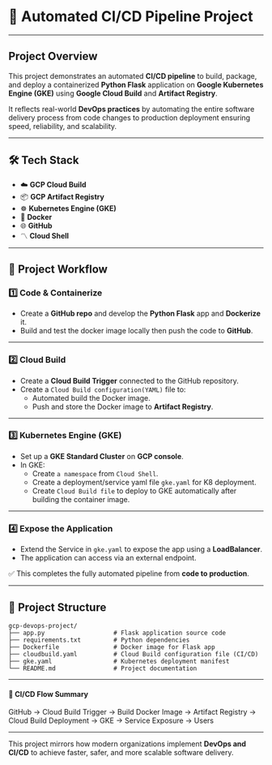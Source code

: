 # 🚀 Automated CI/CD Pipeline Project 
---

## Project Overview

This project demonstrates an automated **CI/CD pipeline** to build, package, and deploy a containerized **Python Flask** application on **Google Kubernetes Engine (GKE)** using **Google Cloud Build** and **Artifact Registry**.

It reflects real-world **DevOps practices** by automating the entire software delivery process from code changes to production deployment ensuring speed, reliability, and scalability.

---

## 🛠 Tech Stack

- ☁️ **GCP Cloud Build**
- 📦 **GCP Artifact Registry**
- ☸️ **Kubernetes Engine (GKE)**
- 🐳 **Docker**
- 🌐 **GitHub**
- 〽 **Cloud Shell**

---

## 🔗 Project Workflow

### 1️⃣ Code & Containerize
- Create a **GitHub repo** and develop the **Python Flask** app and **Dockerize** it.
- Build and test the docker image locally then push the code to **GitHub**.

---

### 2️⃣ Cloud Build 
- Create a **Cloud Build Trigger** connected to the GitHub repository.
- Create a `Cloud Build configuration(YAML)` file to:
  - Automated build the Docker image.
  - Push and store the Docker image to **Artifact Registry**.

---

### 3️⃣ Kubernetes Engine (GKE)
- Set up a **GKE Standard Cluster** on **GCP console**.
- In GKE:
  - Create `a namespace` from `Cloud Shell`.
  - Create a deployment/service yaml file `gke.yaml` for K8 deployment.
  - Create `Cloud Build file` to deploy to GKE automatically after building the container image.

---

### 4️⃣ Expose the Application
- Extend the Service in `gke.yaml` to expose the app using a **LoadBalancer**.
- The application can access via an external endpoint.

✅ This completes the fully automated pipeline from **code to production**.

---

## 🔗 Project Structure
```
gcp-devops-project/
├── app.py                   # Flask application source code
├── requirements.txt         # Python dependencies
├── Dockerfile               # Docker image for Flask app
├── cloudbuild.yaml          # Cloud Build configuration file (CI/CD)
├── gke.yaml                 # Kubernetes deployment manifest
└── README.md                # Project documentation
```
---

#### 🔄 CI/CD Flow Summary

GitHub → Cloud Build Trigger → Build Docker Image → Artifact Registry → Cloud Build Deployment → GKE → Service Exposure → Users

---
This project mirrors how modern organizations implement **DevOps and CI/CD** to achieve faster, safer, and more scalable software delivery.
